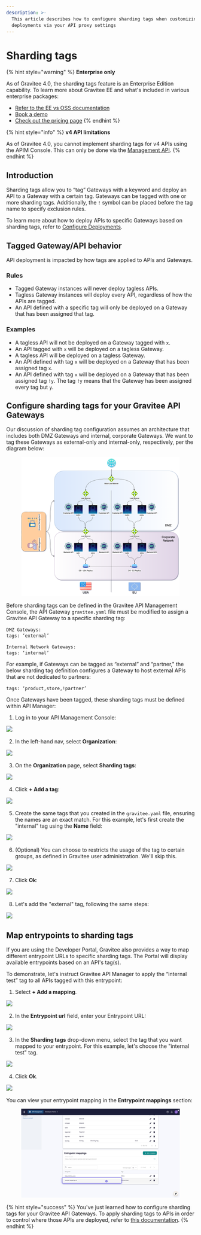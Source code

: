 ```yaml
---
description: >-
  This article describes how to configure sharding tags when customizing
  deployments via your API proxy settings
---
```


# Sharding tags

{% hint style="warning" %}
**Enterprise only**

As of Gravitee 4.0, the sharding tags feature is an Enterprise Edition capability. To learn more about Gravitee EE and what's included in various enterprise packages:

* [Refer to the EE vs OSS documentation](../../../overview/ee-vs-oss/)
* [Book a demo](http://127.0.0.1:5000/o/8qli0UVuPJ39JJdq9ebZ/s/rYZ7tzkLjFVST6ex6Jid/)
* [Check out the pricing page](https://www.gravitee.io/pricing)
{% endhint %}

{% hint style="info" %}
**v4 API limitations**

As of Gravitee 4.0, you cannot implement sharding tags for v4 APIs using the APIM Console. This can only be done via the [Management API](../../../reference/management-api-reference.md).&#x20;
{% endhint %}

## Introduction

Sharding tags allow you to “tag” Gateways with a keyword and deploy an API to a Gateway with a certain tag. Gateways can be tagged with one or more sharding tags. Additionally, the `!` symbol can be placed before the tag name to specify exclusion rules.&#x20;

To learn more about how to deploy APIs to specific Gateways based on sharding tags, refer to [Configure Deployments](../../../guides/api-configuration/v2-api-configuration/configure-cors.md#configure-deployments).

## Tagged Gateway/API behavior

API deployment is impacted by how tags are applied to APIs and Gateways.

### Rules

* Tagged Gateway instances will never deploy tagless APIs.
* Tagless Gateway instances will deploy every API, regardless of how the APIs are tagged.
* An API defined with a specific tag will only be deployed on a Gateway that has been assigned that tag.

### Examples

* A tagless API will not be deployed on a Gateway tagged with `x`.
* An API tagged with `x` will be deployed on a tagless Gateway.
* A tagless API will be deployed on a tagless Gateway.
* An API defined with tag `x` will be deployed on a Gateway that has been assigned tag `x`.
* An API defined with tag `x` will be deployed on a Gateway that has been assigned tag `!y`. The tag `!y` means that the Gateway has been assigned every tag but `y`.

## Configure sharding tags for your Gravitee API Gateways

Our discussion of sharding tag configuration assumes an architecture that includes both DMZ Gateways and internal, corporate Gateways. We want to tag these Gateways as external-only and internal-only, respectively, per the diagram below:

<figure><img src="../../../.gitbook/assets/Example architecture (1).png" alt=""><figcaption></figcaption></figure>

Before sharding tags can be defined in the Gravitee API Management Console, the API Gateway `gravitee.yaml` file must be modified to assign a Gravitee API Gateway to a specific sharding tag:

```
DMZ Gateways: 
tags: ‘external’
```

```
Internal Network Gateways:
tags: ‘internal’
```

For example, if Gateways can be tagged as “external” and “partner," the below sharding tag definition configures a Gateway to host external APIs that are not dedicated to partners:

```
tags: ‘product,store,!partner’
```

Once Gateways have been tagged, these sharding tags must be defined within API Manager:

1. Log in to your API Management Console:

![](https://dubble-prod-01.s3.amazonaws.com/assets/c04ad6f1-b85c-4196-bb64-dbcb62c22c97.png?0)

2. In the left-hand nav, select **Organization**:

![](https://d3q7ie80jbiqey.cloudfront.net/media/image/zoom/ed080e94-c73d-48a0-8c1c-6170de95b250/1/3.7037037037037/88.486842105263?0)

3. On the **Organization** page, select **Sharding tags**:

![](https://d3q7ie80jbiqey.cloudfront.net/media/image/zoom/ef5532a2-ba56-49ae-b438-041ed3ff5c9d/1.5/0.34722222222222/42.47618558114?0)

4. Click **+ Add a tag**:

![](https://d3q7ie80jbiqey.cloudfront.net/media/image/zoom/50391eb9-7eda-480f-97ce-4f86d6bfb9d7/1.5/84.548611111111/24.835526315789?0)

5. Create the same tags that you created in the `gravitee.yaml` file, ensuring the names are an exact match. For this example, let's first create the "internal" tag using the **Name** field:

![](https://d3q7ie80jbiqey.cloudfront.net/media/image/zoom/71721c67-2277-400a-b577-790311e3d38d/2.5/50/43.23516310307?0)

6. (Optional) You can choose to restricts the usage of the tag to certain groups, as defined in Gravitee user administration. We'll skip this.

![](https://d3q7ie80jbiqey.cloudfront.net/media/image/zoom/56135924-46cc-45a5-baf2-69e0e937ef5a/2.5/50/54.913651315789?0)

7. Click **Ok**:

![](https://d3q7ie80jbiqey.cloudfront.net/media/image/zoom/a27f351a-c1c3-44a5-ac8c-f6d15b4a7eba/2.5/60.272442853009/75.206448739035?0)

8. Let's add the "external" tag, following the same steps:

![](https://d3q7ie80jbiqey.cloudfront.net/media/image/zoom/ca600fb5-e338-48a4-ab61-9a12292442d9/2.5/84.548611111111/24.835526315789?0)

## Map entrypoints to sharding tags

If you are using the Developer Portal, Gravitee also provides a way to map different entrypoint URLs to specific sharding tags. The Portal will display available entrypoints based on an API's tag(s).

To demonstrate, let's instruct Gravitee API Manager to apply the “internal test” tag to all APIs tagged with this entrypoint:

1. &#x20;Select **+ Add a mapping**.

![](https://d3q7ie80jbiqey.cloudfront.net/media/image/zoom/8c0374a0-999f-43f2-bccb-61c507a001c8/1.5/84.548611111111/49.819401444788?0)

2. &#x20;In the **Entrypoint url** field, enter your Entrypoint URL:

![](https://d3q7ie80jbiqey.cloudfront.net/media/image/zoom/397a968c-5ae8-4d85-9b4c-5f534a0d9132/2/50/49.980650154799?0)

3. In the **Sharding tags** drop-down menu, select the tag that you want mapped to your entrypoint. For this example, let's choose the "internal test" tag.

![](https://d3q7ie80jbiqey.cloudfront.net/media/image/zoom/505ea3bc-5fb0-4bbe-8d8b-229e67f1f7c7/1/50/50?0)

4. Click **Ok**.

![](https://d3q7ie80jbiqey.cloudfront.net/media/image/zoom/23db58e8-6576-49aa-a51f-9fdcd37073cb/1.5/60.272442853009/69.892447110423?0)

You can view your entrypoint mapping in the **Entrypoint mappings** section:

<figure><img src="../../../.gitbook/assets/image (48).png" alt=""><figcaption></figcaption></figure>

{% hint style="success" %}
You've just learned how to configure sharding tags for your Gravitee API Gateways. To apply sharding tags to APIs in order to control where those APIs are deployed, refer to [this documentation](../../../guides/api-configuration/v2-api-configuration/configure-cors.md#configure-deployments).
{% endhint %}
